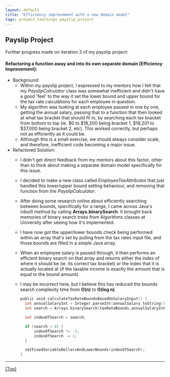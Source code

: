 ```yaml
---
layout: default
title: "Efficiency improvement with a new domain model"
tags: project_learnings payslip_project
---
```


## Payslip Project

Further progress made on iteration 3 of my payslip project:

#### Refactoring a function away and into its own separate domain [Efficiency Improvement]:
- Background:
  - Within my payslip project, I expressed to my mentors how I felt that my _PayslipCalculator_ class was somewhat inefficient and didn't have a good 'feel' to the way it set the lower bound and upper bound for the tax rate calculations for each employee in question.
  - My algorithm was looking at each employee passed in one by one, getting the annual salary, passing that to a function that then looked at what tax bracket that should fit in, by searching each tax bracket from bottom to top (ie. $0 to $18,200 being bracket 1, $18,201 to $37,000 being bracket 2, etc). This worked correctly, but perhaps not as efficiently as it could be.
  - Although this is a small exercise, we should always consider scale, and therefore, inefficient code becoming a major issue.
- Refactored Solution:
  - I didn't get direct feedback from my mentors about this factor, other than to think about making a separate domain model specifically for this issue.
  - I decided to make a new class called _EmployeeTaxAttributes_ that just handled this lower/upper bound setting behaviour, and removing that function from the _PayslipCalculator_.
  - After doing some research online about efficiently searching between bounds, specifically for a range, I came across Java's inbuilt method by calling __Arrays.binarySearch__. It brought back memories of binary search trees from Algorithms classes at University after seeing how it's implemented.
  - I have now got the upper/lower bounds check being performed within an array that's set by pulling from the tax rates input file, and those bounds are filled in a simple Java array.
  - When an employee salary is passed through, it then performs an efficient binary search on that array and returns either the index of where it should be (ie. its correct tax bracket) or the index that it is actually located at (if the taxable income is exactly the amount that is equal to the bound amount).
  - I may be incorrect here, but I believe this has reduced the bounds search complexity time from __O(n)__ to __O(log n)__.

    ```go
    public void calculateTaxRateBoundsBasedOnSalaryInput() {
      int annualSalaryInt = Integer.parseInt(annualSalary.toString());
      int search = Arrays.binarySearch(taxRateBounds,annualSalaryInt);

      int indexOfSearch = search;

      if (search < 0) {
          indexOfSearch *= -1;
          indexOfSearch -= 1;
      }

      setFixedVariableDollarsAndLowerBounds(indexOfSearch);
    }
    ```

***

[[Top]](#top)
